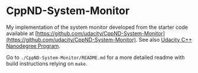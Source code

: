 # CppND-System-Monitor

My implementation of the system monitor developed from the starter code available at [https://github.com/udacity/CppND-System-Monitor](https://github.com/udacity/CppND-System-Monitor). See also  [Udacity C++ Nanodegree Program](https://www.udacity.com/course/c-plus-plus-nanodegree--nd213). 

Go to `./CppND-System-Monitor/README.md` for a more detailed readme with build instructions relying on `make`.

